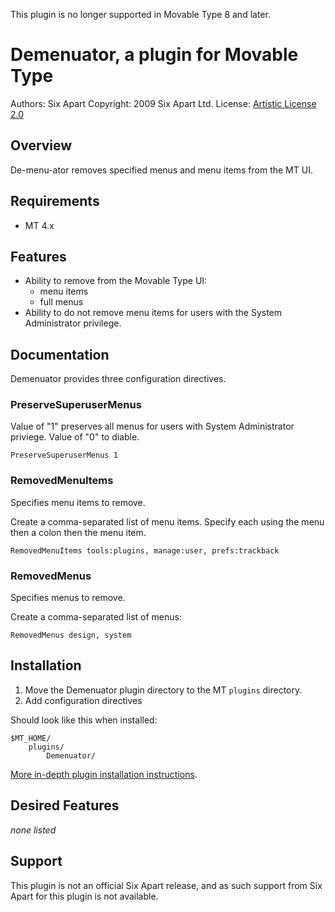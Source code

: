 This plugin is no longer supported in Movable Type 8 and later.

# Demenuator, a plugin for Movable Type

Authors: Six Apart
Copyright: 2009 Six Apart Ltd.
License: [Artistic License 2.0](http://www.opensource.org/licenses/artistic-license-2.0.php)


## Overview

De-menu-ator removes specified menus and menu items from the MT UI.


## Requirements

* MT 4.x


## Features

* Ability to remove from the Movable Type UI:
    * menu items
    * full menus
* Ability to do not remove menu items for users with the System Administrator privilege.


## Documentation

Demenuator provides three configuration directives.

### PreserveSuperuserMenus

Value of "1" preserves all menus for users with System Administrator priviege. Value of "0" to diable.

    PreserveSuperuserMenus 1

### RemovedMenuItems

Specifies menu items to remove.

Create a comma-separated list of menu items. Specify each using the menu then a colon then the menu item.

    RemovedMenuItems tools:plugins, manage:user, prefs:trackback

### RemovedMenus

Specifies menus to remove.

Create a comma-separated list of menus:

    RemovedMenus design, system


## Installation

1. Move the Demenuator plugin directory to the MT `plugins` directory.
2. Add configuration directives

Should look like this when installed:

    $MT_HOME/
        plugins/
            Demenuator/

[More in-depth plugin installation instructions](http://tinyurl.com/easy-plugin-install).


## Desired Features

*none listed*


## Support

This plugin is not an official Six Apart release, and as such support from Six Apart for this plugin is not available.
